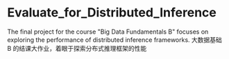 # Evaluate_for_Distributed_Inference
The final project for the course "Big Data Fundamentals B" focuses on exploring the performance of distributed inference frameworks. 大数据基础 B 的结课大作业，着眼于探索分布式推理框架的性能
